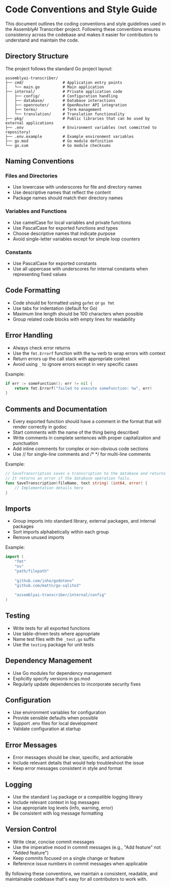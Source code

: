 # Code Conventions and Style Guide

This document outlines the coding conventions and style guidelines used in the AssemblyAI Transcriber project. Following these conventions ensures consistency across the codebase and makes it easier for contributors to understand and maintain the code.

## Directory Structure

The project follows the standard Go project layout:

```
assemblyai-transcriber/
├── cmd/                 # Application entry points
│   └── main.go          # Main application
├── internal/            # Private application code
│   ├── config/          # Configuration handling
│   ├── database/        # Database interactions
│   ├── openrouter/      # OpenRouter API integration
│   ├── terms/           # Term management
│   └── translation/     # Translation functionality
├── pkg/                 # Public libraries that can be used by external applications
├── .env                 # Environment variables (not committed to repository)
├── .env.example         # Example environment variables
├── go.mod               # Go module definition
└── go.sum               # Go module checksums
```

## Naming Conventions

### Files and Directories

- Use lowercase with underscores for file and directory names
- Use descriptive names that reflect the content
- Package names should match their directory names

### Variables and Functions

- Use camelCase for local variables and private functions
- Use PascalCase for exported functions and types
- Choose descriptive names that indicate purpose
- Avoid single-letter variables except for simple loop counters

### Constants

- Use PascalCase for exported constants
- Use all uppercase with underscores for internal constants when representing fixed values

## Code Formatting

- Code should be formatted using `gofmt` or `go fmt`
- Use tabs for indentation (default for Go)
- Maximum line length should be 100 characters when possible
- Group related code blocks with empty lines for readability

## Error Handling

- Always check error returns
- Use the `fmt.Errorf` function with the `%w` verb to wrap errors with context
- Return errors up the call stack with appropriate context
- Avoid using `_` to ignore errors except in very specific cases

Example:
```go
if err := someFunction(); err != nil {
    return fmt.Errorf("failed to execute someFunction: %w", err)
}
```

## Comments and Documentation

- Every exported function should have a comment in the format that will render correctly in godoc
- Start comments with the name of the thing being described
- Write comments in complete sentences with proper capitalization and punctuation
- Add inline comments for complex or non-obvious code sections
- Use // for single-line comments and /* */ for multi-line comments

Example:
```go
// SaveTranscription saves a transcription to the database and returns the ID.
// It returns an error if the database operation fails.
func SaveTranscription(fileName, text string) (int64, error) {
    // Implementation details here
}
```

## Imports

- Group imports into standard library, external packages, and internal packages
- Sort imports alphabetically within each group
- Remove unused imports

Example:
```go
import (
    "fmt"
    "os"
    "path/filepath"
    
    "github.com/joho/godotenv"
    "github.com/mattn/go-sqlite3"
    
    "assemblyai-transcriber/internal/config"
)
```

## Testing

- Write tests for all exported functions
- Use table-driven tests where appropriate
- Name test files with the `_test.go` suffix
- Use the `testing` package for unit tests

## Dependency Management

- Use Go modules for dependency management
- Explicitly specify versions in go.mod
- Regularly update dependencies to incorporate security fixes

## Configuration

- Use environment variables for configuration
- Provide sensible defaults when possible
- Support .env files for local development
- Validate configuration at startup

## Error Messages

- Error messages should be clear, specific, and actionable
- Include relevant details that would help troubleshoot the issue
- Keep error messages consistent in style and format

## Logging

- Use the standard `log` package or a compatible logging library
- Include relevant context in log messages
- Use appropriate log levels (info, warning, error)
- Be consistent with log message formatting

## Version Control

- Write clear, concise commit messages
- Use the imperative mood in commit messages (e.g., "Add feature" not "Added feature")
- Keep commits focused on a single change or feature
- Reference issue numbers in commit messages when applicable

By following these conventions, we maintain a consistent, readable, and maintainable codebase that's easy for all contributors to work with.
